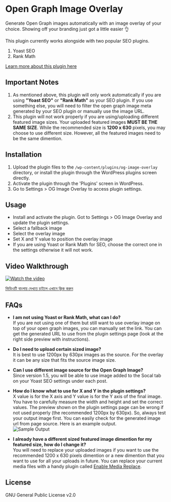 # Open Graph Image Overlay

Generate Open Graph images automatically with an image overlay of your choice. Showing off your branding just got a little easier 👌

This plugin currently works alongside with two popular SEO plugins.

1. Yoast SEO
1. Rank Math

[Learn more about this plugin here](https://itsmereal.com/plugins/open-graph-image-overlay)

## Important Notes

1. As mentioned above, this plugin will only work automatically if you are using **"Yoast SEO"** or **"Rank Math"** as your SEO plugin. If you use something else, you will need to filter the open graph image meta generated by your SEO plugin or manually use the image URL.
1. This plugin will not work properly if you are using/uploading different featured image sizes. Your uploaded featured images **MUST BE THE SAME SIZE**. While the recommended size is **1200 x 630** pixels, you may choose to use different size. However, all the featured images need to be the same dimention.

## Installation

1. Upload the plugin files to the `/wp-content/plugins/og-image-overlay` directory, or install the plugin through the WordPress plugins screen directly.
1. Activate the plugin through the 'Plugins' screen in WordPress.
1. Go to Settings > OG Image Overlay to access plugin settings.

## Usage

- Install and activate the plugin. Got to Settings > OG Image Overlay and update the plugin settings.
- Select a fallback image
- Select the overlay image
- Set X and Y value to position the overlay image
- If you are using Yoast or Rank Math for SEO, choose the correct one in the settings otherwise it will not work.

## Video Walkthrough

[![Watch the video](https://itsmereal.com/wp-content/uploads/2020/07/ogio-video.png)](https://vimeo.com/437133732)

[ভিডিওটি বাংলায় দেখতে চাইলে এখানে ক্লিক করুন](https://www.youtube.com/watch?v=AmYM-_w-K7I)

## FAQs

- **I am not using Yoast or Rank Math, what can I do?**\
  If you are not using one of them but still want to use overlay image on top of your open graph images, you can manually set the link. You can get the generated URL to use from the plugin settings page (look at the right side preview with instructions).
- **Do I need to upload certain sized image?**\
  It is best to use 1200px by 630px images as the source. For the overlay it can be any size that fits the source image size.
- **Can I use different image source for the Open Graph Image?**\
  Since version 1.5, you will be able to use image added to the Socal tab on your Yoast SEO settings under each post.
- **How do I know what to use for X and Y in the plugin settings?**\
  X value is for the X axis and Y value is for the Y axis of the final image. You have to carefully measure the width and height and set the correct values. The preview shown on the plugin settings page can be wrong if not used properly (the recommended 1200px by 630px). So, always test your output image first. You can easily check for the generated image url from page source. Here is an example output.\
  ![Sample Output](https://itsmereal.com/wp-content/uploads/2022/10/ogio-link-preview.png)

- **I already have a different sized featured image dimention for my featured size, how do I change it?**\
  You will need to replace your uploaded images if you want to use the recommended 1200 x 630 pixels dimention or a new dimention that you want to use for all your uploads in future. You can replace your current media files with a handy plugin called [Enable Media Replace](https://wordpress.org/plugins/enable-media-replace/).

## License

GNU General Public License v2.0
